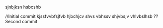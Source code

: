 sjnbjksn
hsbcshb

//Initial commit
kjssfvvbfsjfvb
hjbchjcv shvs
vbhssv shjvbs;v
vhlvbslhsb
??Second commit
